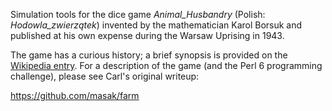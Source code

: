 Simulation tools for the dice game  _Animal_Husbandry_ (Polish: _Hodowla_zwierzątek_) invented by the mathematician Karol Borsuk and published at his own expense during the Warsaw Uprising in 1943.  

The game has a curious history; a brief synopsis is provided on the [Wikipedia entry](https://en.wikipedia.org/wiki/Animal_Husbandry_(game)).  For a description of the game (and the Perl 6 programming challenge), please see Carl's original writeup:
  
  https://github.com/masak/farm




